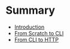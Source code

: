 # Summary

* [Introduction](README.md)
* [From Scratch to CLI](FromScratchToCli.md)
* [From CLI to HTTP](from_cli_to_http.md)

